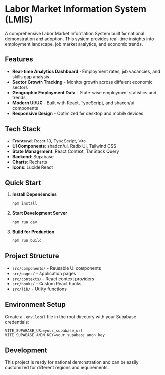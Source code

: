 # Labor Market Information System (LMIS)

A comprehensive Labor Market Information System built for national demonstration and adoption. This system provides real-time insights into employment landscape, job market analytics, and economic trends.

## Features

- **Real-time Analytics Dashboard** - Employment rates, job vacancies, and skills gap analysis
- **Sector Growth Tracking** - Monitor growth across different economic sectors
- **Geographic Employment Data** - State-wise employment statistics and trends
- **Modern UI/UX** - Built with React, TypeScript, and shadcn/ui components
- **Responsive Design** - Optimized for desktop and mobile devices

## Tech Stack

- **Frontend**: React 18, TypeScript, Vite
- **UI Components**: shadcn/ui, Radix UI, Tailwind CSS
- **State Management**: React Context, TanStack Query
- **Backend**: Supabase
- **Charts**: Recharts
- **Icons**: Lucide React

## Quick Start

1. **Install Dependencies**
   ```bash
   npm install
   ```

2. **Start Development Server**
   ```bash
   npm run dev
   ```

3. **Build for Production**
   ```bash
   npm run build
   ```

## Project Structure

- `src/components/` - Reusable UI components
- `src/pages/` - Application pages
- `src/contexts/` - React context providers
- `src/hooks/` - Custom React hooks
- `src/lib/` - Utility functions

## Environment Setup

Create a `.env.local` file in the root directory with your Supabase credentials:

```env
VITE_SUPABASE_URL=your_supabase_url
VITE_SUPABASE_ANON_KEY=your_supabase_anon_key
```

## Development

This project is ready for national demonstration and can be easily customized for different regions and requirements.
